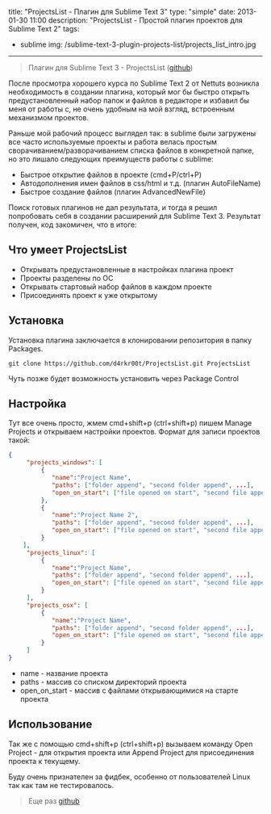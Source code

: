 title: "ProjectsList - Плагин для Sublime Text 3"
type: "simple"
date: 2013-01-30 11:00
description: "ProjectsList - Простой плагин проектов для Sublime Text 2"
tags:
- sublime
img: /sublime-text-3-plugin-projects-list/projects_list_intro.jpg
---

> Плагин для Sublime Text 3 - ProjectsList ([github](https://github.com/d4rkr00t/ProjectsList))

После просмотра хорошего курса по Sublime Text 2 от Nettuts возникла необходимость в создании плагина, который мог бы быстро открыть предустановленный набор папок и файлов в редакторе и избавил бы меня от работы с, не очень удобным на мой взгляд, встроенным механизмом проектов.

Раньше мой рабочий процесс выглядел так: в sublime были загружены все часто используемые проекты и работа велась простым сворачиванием/разворачиванием списка файлов в конкретной папке, но это лишало следующих преимуществ работы с sublime:

- Быстрое открытие файлов в проекте (cmd+P/ctrl+P)
- Автодополнения имен файлов в css/html и т.д. (плагин AutoFileName)
- Быстрое создание файлов (плагин AdvancedNewFile)

Поиск готовых плагинов не дал результата, и тогда я решил попробовать себя в создании расширений для Sublime Text 3. Результат получен, код закомичен, что в итоге:

## Что умеет ProjectsList

- Открывать предустановленные в настройках плагина проект
- Проекты разделены по ОС
- Открывать стартовый набор файлов в каждом проекте
- Присоединять проект к уже открытому

## Установка

Установка плагина заключается в клонировании репозитория в папку Packages.

```
git clone https://github.com/d4rkr00t/ProjectsList.git ProjectsList
```

Чуть позже будет возможность установить через Package Control

## Настройка

Тут все очень просто, жмем cmd+shift+p (ctrl+shift+p) пишем Manage Projects и открываем настройки проектов. Формат для записи проектов такой:
```json
{
     "projects_windows": [
         {
            "name":"Project Name",
            "paths": ["folder append", "second folder append", ...],
            "open_on_start": ["file opened on start", "second file append on start", ...]
         },
         {
            "name":"Project Name 2",
            "paths": ["folder append", "second folder append", ...],
            "open_on_start": ["file opened on start", "second file append on start", ...]
         }
    ],
     "projects_linux": [
         {
            "name":"Project Name",
            "paths": ["folder append", "second folder append", ...],
            "open_on_start": ["file opened on start", "second file append on start", ...]
         }
     ],
     "projects_osx": [
         {
            "name":"Project Name",
            "paths": ["folder append", "second folder append", ...],
            "open_on_start": ["file opened on start", "second file append on start", ...]
         }
     ]
}
```

- name - название проекта
- paths - массив со списком директорий проекта
- open_on_start - массив с файлами открывающимися на старте проекта

## Использование

Так же с помощью cmd+shift+p (ctrl+shift+p) вызываем команду Open Project - для открытия проекта или Append Project для присоединения проекта к текущему.

Буду очень признателен за фидбек, особенно от пользователей Linux так как там не тестировалось.

> Еще раз [github](https://github.com/d4rkr00t/ProjectsList)
